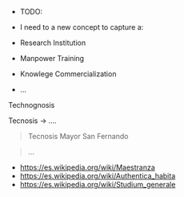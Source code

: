 - TODO:

- I need to a new concept to capture a:

- Research Institution
- Manpower Training
- Knowlege Commercialization
- ...

Technognosis

Tecnosis -> ....

>  Tecnosis Mayor San Fernando

> ...



- https://es.wikipedia.org/wiki/Maestranza
- https://es.wikipedia.org/wiki/Authentica_habita
- https://es.wikipedia.org/wiki/Studium_generale